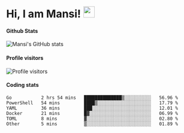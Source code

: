 # Hi, I am Mansi! <img src="https://user-images.githubusercontent.com/1303154/88677602-1635ba80-d120-11ea-84d8-d263ba5fc3c0.gif" width="30px">

#### Github Stats

![Mansi's GitHub stats](https://github-readme-stats.vercel.app/api?username=mansikulkarni96&theme=tokyonight&count_private=true&show_icons=true&hide=contribs)

#### Profile visitors

![Profile visitors](https://visitor-badge.glitch.me/badge?page_id=page.id&left_color=grey&right_color=blue)

#### Coding stats

<!--START_SECTION:waka-->

```text
Go           2 hrs 54 mins   ██████████████▒░░░░░░░░░░   56.96 %
PowerShell   54 mins         ████▒░░░░░░░░░░░░░░░░░░░░   17.79 %
YAML         36 mins         ███░░░░░░░░░░░░░░░░░░░░░░   12.01 %
Docker       21 mins         █▓░░░░░░░░░░░░░░░░░░░░░░░   06.99 %
TOML         8 mins          ▓░░░░░░░░░░░░░░░░░░░░░░░░   02.80 %
Other        5 mins          ▒░░░░░░░░░░░░░░░░░░░░░░░░   01.89 %
```

<!--END_SECTION:waka-->
